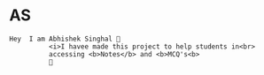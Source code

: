 # AS 
    Hey  I am Abhishek Singhal 👋
              <i>I havee made this project to help students in<br>
              accessing <b>Notes</b> and <b>MCQ's<b>
              🙂
              
